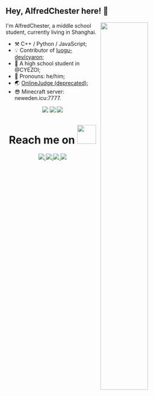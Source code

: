 ## Hey, AlfredChester here! :wave:

<img align="right" width="50%" src="https://github-readme-stats.vercel.app/api?username=AlfredChester&theme=tokyonight&show_icons=true">

I'm AlfredChester, a middle school student, currently living in Shanghai.
-   :hammer_and_pick: C++ / Python / JavaScript;
-   💡 Contributor of [luogu-dev/cyaron](https://github.com/luogu-dev/cyaron/);
-   :seedling: A high school student in @CYEZOI;
-   :man: Pronouns: he/him;
-   🌏 <a href="http://alfredoj.natapp1.cc">OnlineJudge (deprecated)</a>;
-   😎 Minecraft server: neweden.icu:7777.

<p align="center">
  <img src="https://github-profile-trophy.vercel.app/?username=AlfredChester">
  <img src="https://github-readme-streak-stats.herokuapp.com/?user=AlfredChester">
  <img src="https://github-readme-stats.vercel.app/api/top-langs/?username=AlfredChester">
</p>

<h1 align="center" style="margin-top: 30px;">
    Reach me on 
    <img src="https://media.giphy.com/media/mGcNjsfWAjY5AEZNw6/giphy.gif" width="50">
</h1>

<p align="center">
  <a href="https://space.bilibili.com/1638383707">
    <img src="https://img.shields.io/badge/-BiliBili-pink?style=for-the-badge&logoColor=white">
  </a>
  <a href="/img/wechat_QR.jpg">
    <img src="https://img.shields.io/badge/-Wechat-green?style=for-the-badge&logoColor=white">
  </a>
  <a href="https://www.luogu.com.cn/user/583610">
    <img src="https://img.shields.io/badge/-luogu-white?style=for-the-badge&logoColor=white">
  </a>
  <a href="https://github.com/AlfredChester/AlfredChester">
    <img src="https://img.shields.io/badge/-Github-black?style=for-the-badge&logoColor=white">
  </a>
</p>
